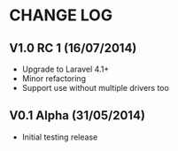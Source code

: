CHANGE LOG
==========


## V1.0 RC 1 (16/07/2014)

* Upgrade to Laravel 4.1+
* Minor refactoring
* Support use without multiple drivers too


## V0.1 Alpha (31/05/2014)

* Initial testing release
